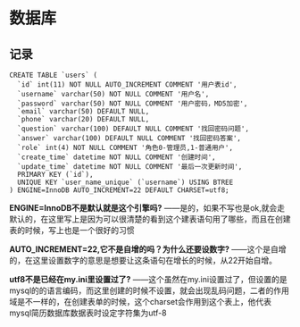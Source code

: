 # 数据库

## 记录
```
CREATE TABLE `users` (
  `id` int(11) NOT NULL AUTO_INCREMENT COMMENT '用户表id',
  `username` varchar(50) NOT NULL COMMENT '用户名',
  `password` varchar(50) NOT NULL COMMENT '用户密码，MD5加密',
  `email` varchar(50) DEFAULT NULL,
  `phone` varchar(20) DEFAULT NULL,
  `question` varchar(100) DEFAULT NULL COMMENT '找回密码问题',
  `answer` varchar(100) DEFAULT NULL COMMENT '找回密码答案',
  `role` int(4) NOT NULL COMMENT '角色0-管理员,1-普通用户',
  `create_time` datetime NOT NULL COMMENT '创建时间',
  `update_time` datetime NOT NULL COMMENT '最后一次更新时间',
  PRIMARY KEY (`id`),
  UNIQUE KEY `user_name_unique` (`username`) USING BTREE
) ENGINE=InnoDB AUTO_INCREMENT=22 DEFAULT CHARSET=utf8;
```

**ENGINE=InnoDB不是默认就是这个引擎吗?**
——是的，如果不写也是ok,就会走默认的，在这里写上是因为可以很清楚的看到这个建表语句用了哪些，而且在创建表的时候，写上也是一个很好的习惯

**AUTO_INCREMENT=22,它不是自增的吗？为什么还要设数字?**
——这个是自增的，在这里设置数字的意思是想要让这条语句在增长的时候，从22开始自增。

**utf8不是已经在my.ini里设置过了?**
——这个虽然在my.ini设置过了，但设置的是mysql的的语言编码，而这里创建的时候不设置，就会出现乱码问题，二者的作用域是不一样的，在创建表单的时候，这个charset会作用到这个表上，他代表mysql简历数据库数据表时设定字符集为utf-8

